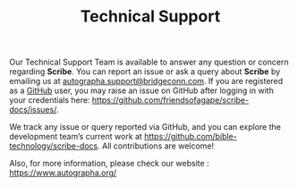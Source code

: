 ﻿---
id: p0-4-techncl-support
title: Technical Support
sidebar_label: Technical Support
---

Our Technical Support Team is available to answer any question or concern regarding **Scribe**. You can report an issue or ask a query about **Scribe** by emailing us at [autographa.support@bridgeconn.com](mailto:autographa.support@bridgeconn.com). If you are registered as a [GitHub](https://github.com/) user, you may raise an issue on GitHub after logging in with your credentials here: https://github.com/friendsofagape/scribe-docs/issues/. 

We track any issue or query reported via GitHub, and you can explore the development team’s current work at https://github.com/bible-technology/scribe-docs. All contributions are welcome!

Also, for more information, please check our website : https://www.autographa.org/ 











